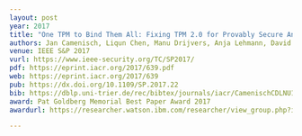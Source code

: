 ```yaml
---
layout: post
year: 2017
title: "One TPM to Bind Them All: Fixing TPM 2.0 for Provably Secure Anonymous Attestation"
authors: Jan Camenisch, Liqun Chen, Manu Drijvers, Anja Lehmann, David Novick, Rainer Urian
venue: IEEE S&P 2017
vurl: https://www.ieee-security.org/TC/SP2017/
pdf: https://eprint.iacr.org/2017/639.pdf
web: https://eprint.iacr.org/2017/639
pub: https://dx.doi.org/10.1109/SP.2017.22
bib: https://dblp.uni-trier.de/rec/bibtex/journals/iacr/CamenischCDLNU17
award: Pat Goldberg Memorial Best Paper Award 2017
awardurl: https://researcher.watson.ibm.com/researcher/view_group.php?id=5855

---
```


